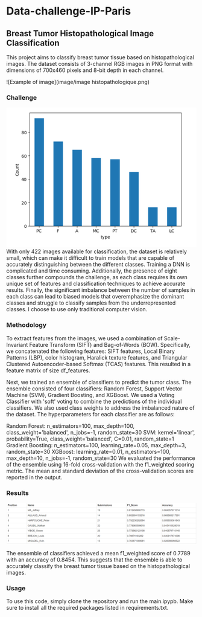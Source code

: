 # Data-challenge-IP-Paris

## **Breast Tumor Histopathological Image Classification**
This project aims to classify breast tumor tissue based on histopathological images. The dataset consists of 3-channel RGB images in PNG format with dimensions of 700x460 pixels and 8-bit depth in each channel.

![Example of image](image/image histopathologique.png)

### **Challenge**

![Difficulty of this challenge](image/Strong_imbalance.png)
With only 422 images available for classification, the dataset is relatively small, which can make it difficult to train models that are capable of accurately distinguishing between the different classes. Training a DNN is complicated and time consuming. Additionally, the presence of eight classes further compounds the challenge, as each class requires its own unique set of features and classification techniques to achieve accurate results. Finally, the significant imbalance between the number of samples in each class can lead to biased models that overemphasize the dominant classes and struggle to classify samples from the underrepresented classes. I choose to use only traditional computer vision.

### **Methodology**
To extract features from the images, we used a combination of Scale-Invariant Feature Transform (SIFT) and Bag-of-Words (BOW). Specifically, we concatenated the following features: SIFT features, Local Binary Patterns (LBP), color histogram, Haralick texture features, and Triangular Clustered Autoencoder-based Softmax (TCAS) features. This resulted in a feature matrix of size df_features.

Next, we trained an ensemble of classifiers to predict the tumor class. The ensemble consisted of four classifiers: Random Forest, Support Vector Machine (SVM), Gradient Boosting, and XGBoost. We used a Voting Classifier with 'soft' voting to combine the predictions of the individual classifiers. We also used class weights to address the imbalanced nature of the dataset. The hyperparameters for each classifier are as follows:

Random Forest: n_estimators=100, max_depth=100, class_weight='balanced', n_jobs=-1, random_state=30
SVM: kernel='linear', probability=True, class_weight='balanced', C=0.01, random_state=1
Gradient Boosting: n_estimators=100, learning_rate=0.05, max_depth=3, random_state=30
XGBoost: learning_rate=0.01, n_estimators=100, max_depth=10, n_jobs=-1, random_state=30
We evaluated the performance of the ensemble using 16-fold cross-validation with the f1_weighted scoring metric. The mean and standard deviation of the cross-validation scores are reported in the output.

### **Results**
![Result Challenge](image/resultat_challenge.png)

The ensemble of classifiers achieved a mean f1_weighted score of 0.7789 with an accuracy of 0.8454. This suggests that the ensemble is able to accurately classify the breast tumor tissue based on the histopathological images.

### **Usage**
To use this code, simply clone the repository and run the main.ipypb. Make sure to install all the required packages listed in requirements.txt.

